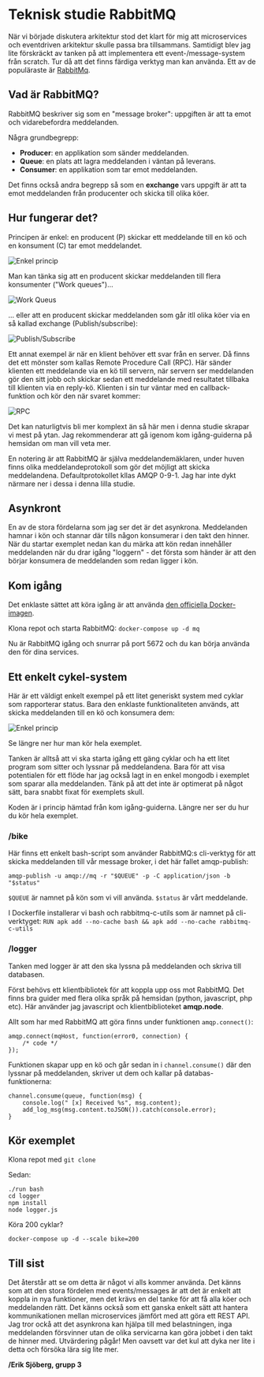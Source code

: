 # Teknisk studie RabbitMQ

När vi började diskutera arkitektur stod det klart för mig att microservices och eventdriven arkitektur skulle passa bra tillsammans. Samtidigt blev jag lite förskräckt av tanken på att implementera ett event-/message-system från scratch. Tur då att det finns färdiga verktyg man kan använda. Ett av de populäraste är [RabbitMq](https://www.rabbitmq.com/).

## Vad är RabbitMQ?
RabbitMQ beskriver sig som en "message broker": uppgiften är att ta emot och vidarebefordra meddelanden.

Några grundbegrepp:
* **Producer**: en applikation som sänder meddelanden.
* **Queue**: en plats att lagra meddelanden i väntan på leverans.
* **Consumer**: en applikation som tar emot meddelanden.

Det finns också andra begrepp så som en **exchange** vars uppgift är att ta emot meddelanden från producenter och skicka till olika köer.

## Hur fungerar det?
Principen är enkel: en producent (P) skickar ett meddelande till en kö och en konsument (C) tar emot meddelandet.

![Enkel princip](https://www.rabbitmq.com/img/tutorials/python-one.png)

Man kan tänka sig att en producent skickar meddelanden till flera konsumenter ("Work queues")...

![Work Queus](https://www.rabbitmq.com/img/tutorials/python-two.png)

... eller att en producent skickar meddelanden som går itll olika köer via en så kallad exchange (Publish/subscribe):

![Publish/Subscribe](https://www.rabbitmq.com/img/tutorials/python-three-overall.png)

Ett annat exempel är när en klient behöver ett svar från en server. Då finns det ett mönster som kallas Remote Procedure Call (RPC). Här sänder klienten ett meddelande via en kö till servern, när servern ser meddelanden gör den sitt jobb och skickar sedan ett meddelande med resultatet tillbaka till klienten via en reply-kö. Klienten i sin tur väntar med en callback-funktion och kör den när svaret kommer:

![RPC](https://www.rabbitmq.com/img/tutorials/python-six.png)

Det kan naturligtvis bli mer komplext än så här men i denna studie skrapar vi mest på ytan. Jag rekommenderar att gå igenom kom igång-guiderna på hemsidan om man vill veta mer.

En notering är att RabbitMQ är själva meddelandemäklaren, under huven finns olika meddelandeprotokoll som gör det möjligt att skicka meddelandena. Defaultprotokollet kllas AMQP 0-9-1. Jag har inte dykt närmare ner i dessa i denna lilla studie.

## Asynkront
En av de stora fördelarna som jag ser det är det asynkrona. Meddelanden hamnar i kön och stannar där tills någon konsumerar i den takt den hinner. När du startar exemplet nedan kan du märka att kön redan innehåller meddelanden när du drar igång "loggern" - det första som händer är att den börjar konsumera de meddelanden som redan ligger i kön. 

## Kom igång
Det enklaste sättet att köra igång är att använda [den officiella Docker-imagen](https://hub.docker.com/_/rabbitmq).

Klona repot och starta RabbitMQ:
`docker-compose up -d mq`

Nu är RabbitMQ igång och snurrar på port 5672 och du kan börja använda den för dina services.


## Ett enkelt cykel-system
Här är ett väldigt enkelt exempel på ett litet generiskt system med cyklar som rapporterar status. Bara den enklaste funktionaliteten används, att skicka meddelanden till en kö och konsumera dem: 

![Enkel princip](https://www.rabbitmq.com/img/tutorials/python-one.png)

Se längre ner hur man kör hela exemplet.

Tanken är alltså att vi ska starta igång ett gäng cyklar och ha ett litet program som sitter och lyssnar på meddelandena. Bara för att visa potentialen för ett flöde har jag också lagt in en enkel mongodb i exemplet som sparar alla meddelanden. Tänk på att det inte är optimerat på något sätt, bara snabbt fixat för exemplets skull.

Koden är i princip hämtad från kom igång-guiderna. Längre ner ser du hur du kör hela exemplet.

### /bike
Här finns ett enkelt bash-script som använder RabbitMQ:s cli-verktyg för att skicka meddelanden till vår message broker, i det här fallet amqp-publish:
```
amqp-publish -u amqp://mq -r "$QUEUE" -p -C application/json -b "$status"
```

`$QUEUE` är namnet på kön som vi vill använda. `$status` är vårt meddelande.

I Dockerfile installerar vi bash och rabbitmq-c-utils som är namnet på cli-verktyget:
`RUN apk add --no-cache bash && apk add --no-cache rabbitmq-c-utils`

### /logger
Tanken med logger är att den ska lyssna på meddelanden och skriva till databasen. 

Först behövs ett klientbibliotek för att koppla upp oss mot RabbitMQ. Det finns bra guider med flera olika språk på hemsidan (python, javascript, php etc). Här använder jag javascript och klientbiblioteket **amqp.node**.

Allt som har med RabbitMQ att göra finns under funktionen `amqp.connect()`:

```
amqp.connect(mqHost, function(error0, connection) {
    /* code */
});
```

Funktionen skapar upp en kö och går sedan in i `channel.consume()` där den lyssnar på meddelanden, skriver ut dem och kallar på databas-funktionerna:
```
channel.consume(queue, function(msg) {
    console.log(" [x] Received %s", msg.content);
    add_log_msg(msg.content.toJSON()).catch(console.error);
}
```

## Kör exemplet

Klona repot med `git clone`

Sedan:
```
./run bash
cd logger
npm install
node logger.js
```

Köra 200 cyklar? 
```
docker-compose up -d --scale bike=200
```

## Till sist
Det återstår att se om detta är något vi alls kommer använda. Det känns som att den stora fördelen med events/messages är att det är enkelt att koppla in nya funktioner, men det krävs en del tanke för att få alla köer och meddelanden rätt. Det känns också som ett ganska enkelt sätt att hantera kommunikationen mellan microservices jämfört med att göra ett REST API. Jag tror ockå att det asynkrona kan hjälpa till med belastningen, inga meddelanden försvinner utan de olika servicarna kan göra jobbet i den takt de hinner med. Utvärdering pågår! Men oavsett var det kul att dyka ner lite i detta och försöka lära sig lite mer.

**/Erik Sjöberg, grupp 3**
